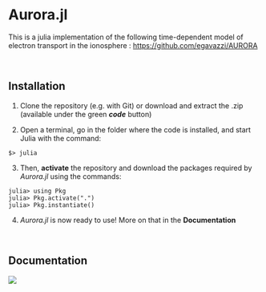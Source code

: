 # Aurora.jl

This is a julia implementation of the following time-dependent model of electron transport in the ionosphere : 
https://github.com/egavazzi/AURORA

<br /> 

## Installation

1. Clone the repository (e.g. with Git) or download and extract the .zip (available under the green _**code**_ button)

2. Open a terminal, go in the folder where the code is installed, and start Julia with the command:
```
$> julia
```

3. Then, **activate** the repository and download the packages required by *Aurora.jl* using the commands:
```julia-repl
julia> using Pkg
julia> Pkg.activate(".")
julia> Pkg.instantiate()
```

4. *Aurora.jl* is now ready to use! More on that in the **Documentation**

<br />

## Documentation
[![][docs-dev-img]][docs-dev-url]






[docs-dev-img]: https://img.shields.io/badge/docs-dev-blue.svg
[docs-dev-url]: https://egavazzi.github.io/Aurora.jl/dev/
